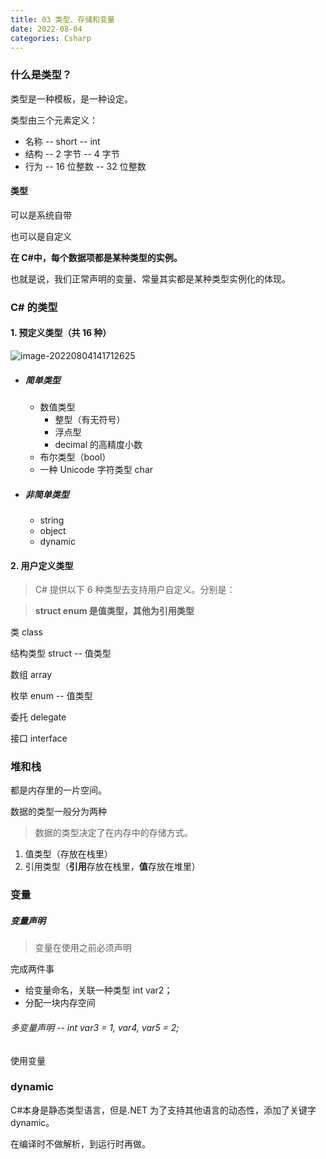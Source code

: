 ```yaml
---
title: 03 类型、存储和变量
date: 2022-08-04
categories: Csharp
---
```


### 什么是类型？

类型是一种模板，是一种设定。

类型由三个元素定义：

- 名称 -- short -- int
- 结构 -- 2 字节 -- 4 字节
- 行为 -- 16 位整数 -- 32 位整数

#### 类型

可以是系统自带

也可以是自定义

**在 C#中，每个数据项都是某种类型的实例。**

也就是说，我们正常声明的变量、常量其实都是某种类型实例化的体现。

### C# 的类型

#### 1. 预定义类型（共 16 种）

![image-20220804141712625](https://cdn.jsdelivr.net/gh/xuchao996/gallary@main/imgs/image-20220804141712625.png)

- ##### **简单类型**

  - 数值类型
    - 整型（有无符号）
    - 浮点型
    - decimal 的高精度小数
  - 布尔类型（bool）
  - 一种 Unicode 字符类型 char

- ##### **非简单类型**

  - string
  - object
  - dynamic

#### 2. 用户定义类型

> C# 提供以下 6 种类型去支持用户自定义。分别是：

> **struct enum 是值类型，其他为引用类型**

 类 class

 结构类型 struct -- 值类型

 数组 array

 枚举 enum -- 值类型

 委托 delegate

 接口 interface

### 堆和栈

都是内存里的一片空间。

数据的类型一般分为两种

> 数据的类型决定了在内存中的存储方式。

1. 值类型（存放在栈里）
2. 引用类型（**引用**存放在栈里，**值**存放在堆里）

### 变量

##### 变量声明

> 变量在使用之前必须声明

完成两件事

- 给变量命名，关联一种类型 int var2；
- 分配一块内存空间

###### 多变量声明 -- int var3 = 1, var4, var5 = 2;

使用变量

### dynamic

C#本身是静态类型语言，但是.NET 为了支持其他语言的动态性，添加了关键字 dynamic。

在编译时不做解析，到运行时再做。
